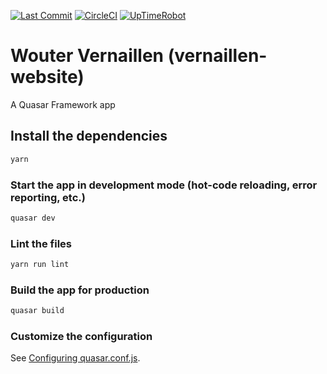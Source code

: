 [![Last Commit](https://badgen.net/github/last-commit/vernaillen/vernaillen-website)](https://github.com/vernaillen/vernaillen-website/commits/master)
[![CircleCI](https://badgen.net/circleci/github/vernaillen/vernaillen-website)](https://circleci.com/gh/vernaillen/vernaillen-website)
[![UpTimeRobot](https://badgen.net/uptime-robot/status/m784344425-1a8650bdb79223d01d1a32a1)](https://www.vernaillen.dev)

# Wouter Vernaillen (vernaillen-website)

A Quasar Framework app

## Install the dependencies
```bash
yarn
```

### Start the app in development mode (hot-code reloading, error reporting, etc.)
```bash
quasar dev
```

### Lint the files
```bash
yarn run lint
```

### Build the app for production
```bash
quasar build
```

### Customize the configuration
See [Configuring quasar.conf.js](https://quasar.dev/quasar-cli/quasar-conf-js).
